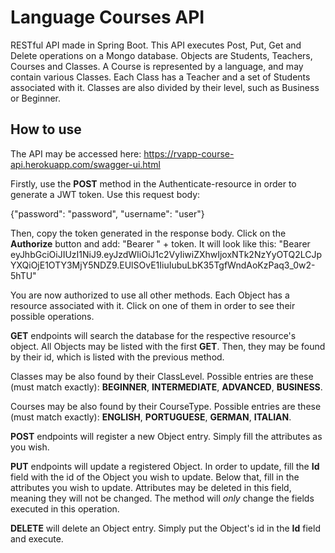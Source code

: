 # Language Courses API
RESTful API made in Spring Boot.
This API executes Post, Put, Get and Delete operations on a Mongo database.
Objects are Students, Teachers, Courses and Classes. A Course is represented by a language, and may contain various Classes. Each Class
has a Teacher and a set of Students associated with it. Classes are also divided by their level, such as Business or Beginner.

## How to use
The API may be accessed here: 
https://rvapp-course-api.herokuapp.com/swagger-ui.html

Firstly, use the **POST** method in the Authenticate-resource in order to generate a JWT token. Use this request body:

{"password": "password",
 "username": "user"}
 
Then, copy the token generated in the response body. Click on the **Authorize** button and add:
"Bearer " + token. It will look like this: "Bearer eyJhbGciOiJIUzI1NiJ9.eyJzdWIiOiJ1c2VyIiwiZXhwIjoxNTk2NzYyOTQ2LCJpYXQiOjE1OTY3MjY5NDZ9.EUlSOvE1IiuIubuLbK35TgfWndAoKzPaq3_0w2-5hTU"
 
You are now authorized to use all other methods.
Each Object has a resource associated with it. Click on one of them in order to see their possible operations.

**GET** endpoints will search the database for the respective resource's object. All Objects may be listed with the first **GET**. Then, they may be found by their id, which is listed with the previous method.

Classes may be also found by their ClassLevel. Possible entries are these (must match exactly): **BEGINNER**, **INTERMEDIATE**, **ADVANCED**, **BUSINESS**.

Courses may be also found by their CourseType. Possible entries are these (must match exactly): **ENGLISH**, **PORTUGUESE**, **GERMAN**, **ITALIAN**.

**POST** endpoints will register a new Object entry. Simply fill the attributes as you wish.

**PUT** endpoints will update a registered Object. In order to update, fill the **Id** field with the id of the Object you wish to update. Below that, fill in the attributes you wish to update. Attributes may be deleted in this field, meaning they will not be changed.
The method will *only* change the fields executed in this operation.

**DELETE** will delete an Object entry. Simply put the Object's id in the **Id** field and execute.
